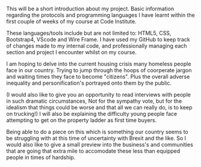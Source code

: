 This will be a short introduction about my project.
Basic information regarding the protocols and programming languages I have learnt within the first couple of weeks of my course at Code Institute.

These languages/tools include but are not limited to: HTML5, CSS, Bootstrap4, VScode and Wire Frame. I have used my GitHub to keep track of changes made to my internal code, and professionally managing each section and project I encounter whilst on my course.


I am hoping to delve into the current housing crisis many homeless people face in our country. Trying to jump through the hoops of coorperate jargon and waiting times they face to become "citizens". 
Plus the overall adverse inequality and personification's portrayed onto them by the public.

(I would also like to give you an opportunity to read interviews with people in such dramatic circumstances, Not for the sympathy vote, but for the idealism that things could be worse and that all we can really do, is to keep on trucking!)
I will also be explaining the difficulty young people face attempting to get on the property ladder as first time buyers.

Being able to do a piece on this which is something our country seems to be struggling with at this time of uncertainty with Brexit and the like. So I would also like to give a small preview into the business's and communities that are going that extra mile to accomodate these less than equipped people in times of hardship.
